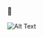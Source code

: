### 👋

![Alt Text]([https://www.renderforest.com/es/watch-80404936?queue_id=80619866&quality=0](https://api.renderforest.com/api/v1/projects/80404936/download?key=8d549f242a4fbabf2af71417dd67af6c:5370fdf16a9acfe7ec0ec0f5d538b7b5e347d78b6e75fbc1df48271e022721c1ecfd69179e1b0cb878b627dd0d44df51)https://api.renderforest.com/api/v1/projects/80404936/download?key=8d549f242a4fbabf2af71417dd67af6c:5370fdf16a9acfe7ec0ec0f5d538b7b5e347d78b6e75fbc1df48271e022721c1ecfd69179e1b0cb878b627dd0d44df51)
